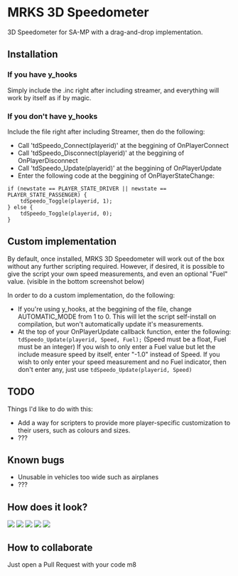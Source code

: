 # MRKS 3D Speedometer
3D Speedometer for SA-MP with a drag-and-drop implementation.

## Installation

### If you have y_hooks
Simply include the .inc right after including streamer, and everything will work by itself as if by magic.

### If you don't have y_hooks
Include the file right after including Streamer, then do the following:
- Call 'tdSpeedo_Connect(playerid)' at the beggining of OnPlayerConnect
- Call 'tdSpeedo_Disconnect(playerid)' at the beggining of OnPlayerDisconnect
- Call 'tdSpeedo_Update(playerid)' at the beggining of OnPlayerUpdate
- Enter the following code at the beggining of OnPlayerStateChange:
```
if (newstate == PLAYER_STATE_DRIVER || newstate == PLAYER_STATE_PASSENGER) {
	tdSpeedo_Toggle(playerid, 1);
} else {
	tdSpeedo_Toggle(playerid, 0);
}
 ```

## Custom implementation

By default, once installed, MRKS 3D Speedometer will work out of the box without any further scripting required. However, if desired, it is possible to give the script your own speed measurements, and even an optional "Fuel" value. (visible in the bottom screenshot below)

In order to do a custom implementation, do the following:

- If you're using y_hooks, at the beggining of the file, change AUTOMATIC_MODE from 1 to 0. This will let the script self-install on compilation, but won't automatically update it's measurements.
- At the top of your OnPlayerUpdate callback function, enter the following:
`tdSpeedo_Update(playerid, Speed, Fuel);`
(Speed must be a float, Fuel must be an integer)
If you wish to only enter a Fuel value but let the include measure speed by itself, enter "-1.0" instead of Speed.
If you wish to only enter your speed measurement and no Fuel indicator, then don't enter any, just use `tdSpeedo_Update(playerid, Speed)`

## TODO

Things I'd like to do with this:
- Add a way for scripters to provide more player-specific customization to their users, such as colours and sizes.
- ???

## Known bugs
- Unusable in vehicles too wide such as airplanes
- ???

## How does it look?

![](https://i.imgur.com/x7Ak5d5.png)
![](https://i.imgur.com/3Nu9jjv.png)
![](https://i.imgur.com/2mM29sd.png)
![](https://i.imgur.com/vhqG1Ky.png)
![](https://i.imgur.com/THGrFdv.png)

## How to collaborate
Just open a Pull Request with your code m8
